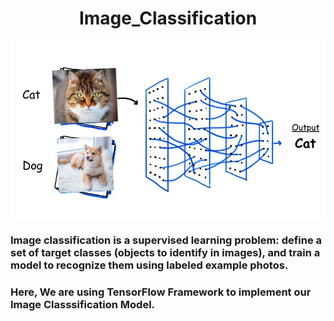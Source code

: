 # <div align="center"> Image_Classification </div>
<p align="center">
  <img src="image.jpg">

### Image classification is a supervised learning problem: define a set of target classes (objects to identify in images), and train a model to recognize them using labeled example photos.

### Here, We are using TensorFlow Framework to implement our Image Classsification Model.
